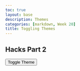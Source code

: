```yaml
---
toc: true
layout: base
description: Themes
categories: [markdown, Week 20]
title: Toggling Themes
---
```

## Hacks Part 2

<head>
    <meta charset="UTF-8">
    <link rel="stylesheet" href="/devops/assets/css/theme1.css">
    <link rel="stylesheet" href="/devops/assets/css/theme2.css">
    <link rel="stylesheet" href="/devops/assets/css/theme3.css" id="theme-link">
</head>
<body>
    <button id="theme-toggle">Toggle Theme</button>
    <script>
        const toggleButton = document.querySelector('#theme-toggle');
        const themeLink = document.querySelector('#theme-link');
        toggleButton.addEventListener('click', () => {
            if (themeLink.getAttribute('href') === '/devops/assets/css/theme1.css') {
                themeLink.setAttribute('href', '/devops/assets/css/theme2.css');
            } else if (themeLink.getAttribute('href') === '/devops/assets/css/theme2.css') {
                themeLink.setAttribute('href', '/devops/assets/css/theme3.css');
            } else {
                themeLink.setAttribute('href', '/devops/assets/css/theme1.css');
            }
        });
    </script>
</body>